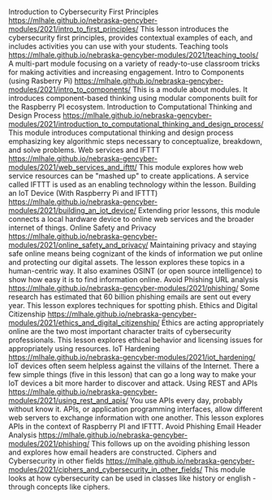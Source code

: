<!-- tab separated syntax: title (required)	 link_to_module_root (required)	 short description (optional)  -->
Introduction to Cybersecurity First Principles	https://mlhale.github.io/nebraska-gencyber-modules/2021/intro_to_first_principles/	This lesson introduces the cybersecurity first principles, provides contextual examples of each, and includes activities you can use with your students.
Teaching tools	https://mlhale.github.io/nebraska-gencyber-modules/2021/teaching_tools/	A multi-part module focusing on a variety of ready-to-use classroom tricks for making activities and increasing engagement.
Intro to Components (using Rasberry Pi)	https://mlhale.github.io/nebraska-gencyber-modules/2021/intro_to_components/	This is a module about modules. It introduces component-based thinking using modular components built for the Raspberry PI ecosystem.
Introduction to Computational Thinking and Design Process	https://mlhale.github.io/nebraska-gencyber-modules/2021/introduction_to_computational_thinking_and_design_process/	This module introduces computational thinking and design process emphasizing key algorithmic steps necessary to conceptualize, breakdown, and solve problems.
Web services and IFTTT	https://mlhale.github.io/nebraska-gencyber-modules/2021/web_services_and_ifttt/	This module explores how web service resources can be "mashed up" to create applications. A service called IFTTT is used as an enabling technology within the lesson.
Building an IoT Device (With Raspberry Pi and IFTTT)	https://mlhale.github.io/nebraska-gencyber-modules/2021/building_an_iot_device/	 Extending prior lessons, this module connects a local hardware device to online web services and the broader internet of things.
Online Safety and Privacy	https://mlhale.github.io/nebraska-gencyber-modules/2021/online_safety_and_privacy/	Maintaining privacy and staying safe online means being cognizant of the kinds of information we put online and protecting our digital assets. The lesson explores these topics in a human-centric way. It also examines OSINT (or open source intelligence) to show how easy it is to find information online.
Avoid Phishing URL analysis	https://mlhale.github.io/nebraska-gencyber-modules/2021/phishing/	Some research has estimated that 60 billion phishing emails are sent out every year. This lesson explores techniques for spotting phish.
Ethics and Digital Citizenship	https://mlhale.github.io/nebraska-gencyber-modules/2021/ethics_and_digital_citizenship/	Ethics are acting appropriately online are the two most important character traits of cybersecurity professionals. This lesson explores ethical behavior and licensing issues for appropriately using resources.
IoT Hardening	https://mlhale.github.io/nebraska-gencyber-modules/2021/iot_hardening/	IoT devices often seem helpless against the villains of the Internet. There a few simple things (five in this lesson) that can go a long way to make your IoT devices a bit more harder to discover and attack.
Using REST and APIs	https://mlhale.github.io/nebraska-gencyber-modules/2021/using_rest_and_apis/	You use APIs every day, probably without know it. APIs, or application programming interfaces, allow different web servers to exchange information with one another. This lesson explores APIs in the context of Raspberry PI and IFTTT.
Avoid Phishing Email Header Analysis	https://mlhale.github.io/nebraska-gencyber-modules/2021/phishing/	This follows up on the avoiding phishing lesson and explores how email headers are constructed.
Ciphers and Cybersecurity in other fields	https://mlhale.github.io/nebraska-gencyber-modules/2021/ciphers_and_cybersecurity_in_other_fields/	This module looks at how cybersecurity can be used in classes like history or english - through concepts like ciphers.
